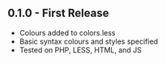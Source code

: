 ## 0.1.0 - First Release
* Colours added to colors.less
* Basic syntax colours and styles specified
* Tested on PHP, LESS, HTML, and JS
